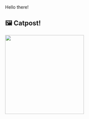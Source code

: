 Hello there!



## 🖼️ Catpost!

<sub>
    <img src="https://cdn2.thecatapi.com/images/jsNSWPFrw.jpg" height="256">
</sub>

